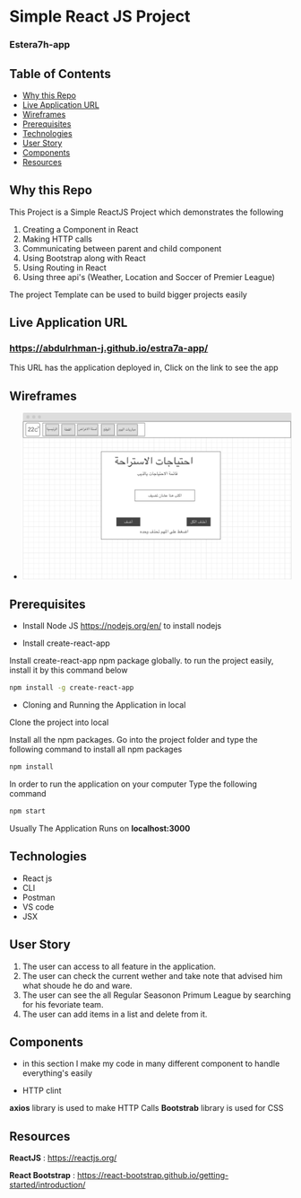 # Simple React JS Project 
### Estera7h-app

## Table of Contents
* [Why this Repo](#why-this-repo)
* [Live Application URL](#live-application-url)
* [Wireframes](#wireframes)
* [Prerequisites](#prerequisites)
* [Technologies](#technologies)
* [User Story](#user-story)
* [Components](#components)
* [Resources](#resources)

## Why this Repo

This Project is a Simple ReactJS Project which demonstrates the following
1. Creating a Component in React
2. Making HTTP calls
3. Communicating between parent and child component
4. Using Bootstrap along with React
5. Using Routing in React
6. Using three api's (Weather, Location and Soccer of Premier League)

The project Template can be used to build bigger projects easily

## Live Application URL

### https://abdulrhman-j.github.io/estra7a-app/
This URL has the application deployed in,
Click on the link to see the app 

## Wireframes

* ![Wireframes](./wireframe.png)

## Prerequisites

* Install Node JS
 https://nodejs.org/en/ to install nodejs

* Install create-react-app

Install create-react-app npm package globally. to run the project easily, install it by this command below 

```bash
npm install -g create-react-app
```

* Cloning and Running the Application in local

Clone the project into local

Install all the npm packages. Go into the project folder and type the following command to install all npm packages

```bash
npm install
```

In order to run the application on your computer Type the following command

```bash
npm start
```

Usually The Application Runs on **localhost:3000**

## Technologies
* React js
* CLI
* Postman
* VS code
* JSX


## User Story

1. The user can access to all feature in the application.
2. The user can check the current wether and take note that advised him what shoude he do and ware. 
3. The user can see the all Regular Seasonon Primum League by searching for his fevoriate team.
4. The user can add items in a list and delete from it.

## Components
* in this section I make my code in many different component to handle everything's easily


* HTTP clint 

**axios** library is used to make HTTP Calls
**Bootstrab** library is used for CSS 

## Resources

**ReactJS** : https://reactjs.org/ 

**React Bootstrap** : https://react-bootstrap.github.io/getting-started/introduction/
